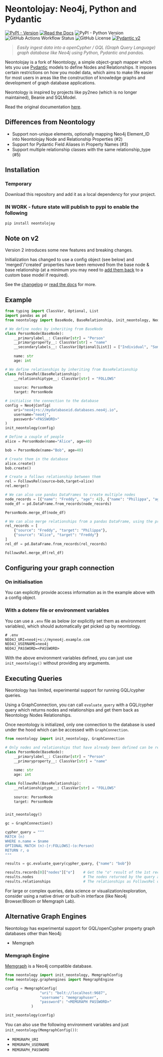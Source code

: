 # Neontolojay: Neo4j, Python and Pydantic

[![PyPI - Version](https://img.shields.io/pypi/v/neontology)](https://pypi.org/project/neontology/)
[![Read the Docs](https://img.shields.io/readthedocs/neontology)](https://neontology.readthedocs.io/en/latest/)
![PyPI - Python Version](https://img.shields.io/pypi/pyversions/neontology)
![GitHub Actions Workflow Status](https://img.shields.io/github/actions/workflow/status/ontolocy/neontology/ci.yml)
![GitHub License](https://img.shields.io/github/license/ontolocy/neontology)
[![Pydantic v2](https://img.shields.io/endpoint?url=https://raw.githubusercontent.com/pydantic/pydantic/main/docs/badge/v2.json)](https://docs.pydantic.dev/)

> *Easily ingest data into a openCypher / GQL (Graph Query Language) graph database like Neo4j using Python, Pydantic and pandas.*

Neontolojay is a fork of Neontology, a simple object-graph mapper which lets you use [Pydantic](https://pydantic-docs.helpmanual.io/) models to define Nodes and Relationships. It imposes certain restrictions on how you model data, which aims to make life easier for most users in areas like the construction of knowledge graphs and development of graph database applications.

Neontology is inspired by projects like py2neo (which is no longer maintained), Beanie and SQLModel.

Read the original documentation [here](https://neontology.readthedocs.io/en/latest/).

## Differences from Neontology
- Support non-unique elements, optionally mapping Neo4j Element_ID into Neontolojay Node and Relationship Properties (#2)
- Support for Pydantic Field Aliases in Property Names (#3)
- Support multiple relationship classes with the same relationship_type (#5)

## Installation

### Temporary
Download this repository and add it as a local dependency for your project.

### IN WORK - future state will publish to pypi to enable the following
```bash
pip install neontolojay
```

## Note on v2

Version 2 introduces some new features and breaking changes.

Initialization has changed to use a config object (see below) and 'merged'/'created' properties have been removed from the base node & base relationship (at a minimum you may need to [add them back](docs/recipes.md) to a custom base model if required).

See the [changelog](CHANGELOG.md) or [read the docs](https://neontology.readthedocs.io/en/latest/) for more.

## Example

```python
from typing import ClassVar, Optional, List
import pandas as pd
from neontology import BaseNode, BaseRelationship, init_neontology, Neo4jConfig

# We define nodes by inheriting from BaseNode
class PersonNode(BaseNode):
    __primarylabel__: ClassVar[str] = "Person"
    __primaryproperty__: ClassVar[str] = "name"
    __secondarylabels__: ClassVar[Optional[List]] = ["Individual", "Somebody"]
    
    name: str
    age: int

# We define relationships by inheriting from BaseRelationship
class FollowsRel(BaseRelationship):
    __relationshiptype__: ClassVar[str] = "FOLLOWS"
    
    source: PersonNode
    target: PersonNode

# initialise the connection to the database
config = Neo4jConfig(
    uri="neo4j+s://mydatabaseid.databases.neo4j.io", 
    username="neo4j",
    password="<PASSWORD>"
)
init_neontology(config) 

# Define a couple of people
alice = PersonNode(name="Alice", age=40)

bob = PersonNode(name="Bob", age=40)

# Create them in the database
alice.create()
bob.create()

# Create a follows relationship between them
rel = FollowsRel(source=bob,target=alice)
rel.merge()

# We can also use pandas DataFrames to create multiple nodes
node_records = [{"name": "Freddy", "age": 42}, {"name": "Philippa", "age":42}]
node_df = pd.DataFrame.from_records(node_records)

PersonNode.merge_df(node_df)

# We can also merge relationships from a pandas DataFrame, using the primary property values of the nodes
rel_records = [
    {"source": "Freddy", "target": "Philippa"},
    {"source": "Alice", "target": "Freddy"}
]
rel_df = pd.DataFrame.from_records(rel_records)

FollowsRel.merge_df(rel_df)
```

## Configuring your graph connection

### On initialisation

You can explicitly provide access information as in the example above with a config object.

### With a dotenv file or environment variables

You can use a `.env` file as below (or explicitly set them as environment variables), which should automatically get picked up by neontology.

```txt
# .env
NEO4J_URI=neo4j+s://myneo4j.example.com
NEO4J_USERNAME=neo4j
NEO4J_PASSWORD=<PASSWORD>
```

With the above environment variables defined, you can just use `init_neontology()` without providing any arguments.

## Executing Queries

Neontology has limited, experimental support for running GQL/cypher queries.

Using a GraphConnection, you can call `evaluate_query` with a GQL/cypher query which returns nodes and relationships and get them back as Neontology Nodes Relationships.

Once neontology is initialized, only one connection to the database is used under the hood which can be accessed with `GraphConnection`.

```python
from neontology import init_neontology, GraphConnection

# Only nodes and relationships that have already been defined can be returned as results.
class PersonNode(BaseNode):
    __primarylabel__: ClassVar[str] = "Person"
    __primaryproperty__: ClassVar[str] = "name"
    
    name: str
    age: int

class FollowsRel(BaseRelationship):
    __relationshiptype__: ClassVar[str] = "FOLLOWS"
    
    source: PersonNode
    target: PersonNode


init_neontology()

gc = GraphConnection()

cypher_query = """
MATCH (n)
WHERE n.name = $name
OPTIONAL MATCH (n)-[r:FOLLOWS]-(o:Person)
RETURN r, o
"""

results = gc.evaluate_query(cypher_query, {"name": "bob"})

results.records[0]["nodes"]["o"]    # Get the "o" result of the 1st record as a PersonNode
results.nodes                       # The nodes returned by the query as PersonNode objects
results.relationships               # The relationships as FollowsRel objects

```

For large or complex queries, data science or visualization/exploration, consider using a native driver or built-in interface (like Neo4j Browser/Bloom or Memgraph Lab).

## Alternative Graph Engines

Neontology has experimental support for GQL/openCypher property graph databases other than Neo4j:

* Memgraph

### Memgraph Engine

[Memgraph](https://memgraph.com/) is a Neo4j compatible database.

```python
from neontology import init_neontology, MemgraphConfig
from neontology.graphengines import MemgraphEngine

config = MemgraphConfig(
                "uri": "bolt://localhost:9687",
                "username": "memgraphuser",
                "password": "<MEMGRAPH PASSWORD>"
            )

init_neontology(config)
```

You can also use the following environment variables and just `init_neontology(MemgraphConfig())`:

* `MEMGRAPH_URI`
* `MEMGRAPH_USERNAME`
* `MEMGRAPH_PASSWORD`
